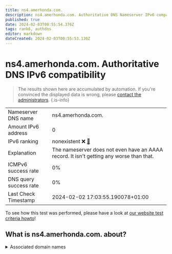 ```yaml
---
title: ns4.amerhonda.com.
description: ns4.amerhonda.com. Authoritative DNS Nameserver IPv6 compatibility
published: true
date: 2024-02-03T00:55:54.376Z
tags: rank6, authdns
editor: markdown
dateCreated: 2024-02-03T00:55:53.130Z
---
```


# ns4.amerhonda.com. Authoritative DNS IPv6 compatibility

> The results shown here are accumulated by automation. If you're convinced the displayed data is wrong, please [contact the administrators](/howto/chat). 
{.is-info}




|   |   |
| - | - |
| Nameserver DNS name | ns4.amerhonda.com.
| Amount IPv6 address | 0
| IPv6 ranking | nonexistent :x: [🔗](/howto/ranking) |
| Explanation | The nameserver does not even have an AAAA record. It isn't getting any worse than that. |
| ICMPv6 success rate | 0%|
| DNS query success rate | 0% |
| Last Check Timestamp | 2024-02-02 17:03:55.190078+01:00 |

To see how this test was performed, please have a look at [our website test criteria howto](/howto/testcriteria/authdns)!


## What is ns4.amerhonda.com. about?






<details>
<summary>Associated domain names</summary>

www.honda.com

</details>
